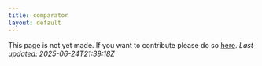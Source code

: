 ```yaml
---
title: comparator
layout: default
---
```


This page is not yet made. If you want to contribute please do so [here](https://github.com/CrazyH2/Bigstone/blob/wiki/components/comparator.md).
_Last updated: 2025-06-24T21:39:18Z_
